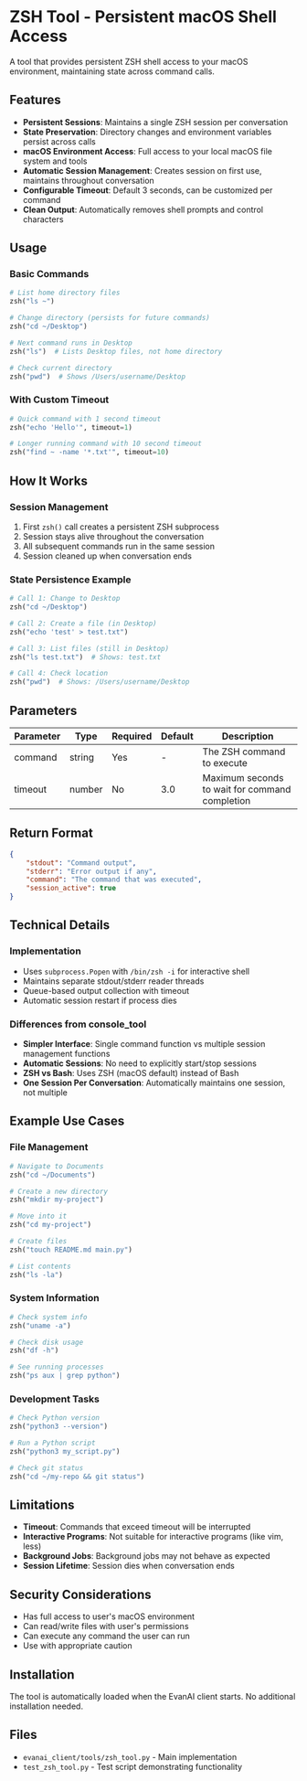 # ZSH Tool - Persistent macOS Shell Access

A tool that provides persistent ZSH shell access to your macOS environment, maintaining state across command calls.

## Features

- **Persistent Sessions**: Maintains a single ZSH session per conversation
- **State Preservation**: Directory changes and environment variables persist across calls
- **macOS Environment Access**: Full access to your local macOS file system and tools
- **Automatic Session Management**: Creates session on first use, maintains throughout conversation
- **Configurable Timeout**: Default 3 seconds, can be customized per command
- **Clean Output**: Automatically removes shell prompts and control characters

## Usage

### Basic Commands

```python
# List home directory files
zsh("ls ~")

# Change directory (persists for future commands)
zsh("cd ~/Desktop")

# Next command runs in Desktop
zsh("ls")  # Lists Desktop files, not home directory

# Check current directory
zsh("pwd")  # Shows /Users/username/Desktop
```

### With Custom Timeout

```python
# Quick command with 1 second timeout
zsh("echo 'Hello'", timeout=1)

# Longer running command with 10 second timeout
zsh("find ~ -name '*.txt'", timeout=10)
```

## How It Works

### Session Management
1. First `zsh()` call creates a persistent ZSH subprocess
2. Session stays alive throughout the conversation
3. All subsequent commands run in the same session
4. Session cleaned up when conversation ends

### State Persistence Example

```python
# Call 1: Change to Desktop
zsh("cd ~/Desktop")

# Call 2: Create a file (in Desktop)
zsh("echo 'test' > test.txt")

# Call 3: List files (still in Desktop)
zsh("ls test.txt")  # Shows: test.txt

# Call 4: Check location
zsh("pwd")  # Shows: /Users/username/Desktop
```

## Parameters

| Parameter | Type | Required | Default | Description |
|-----------|------|----------|---------|-------------|
| command | string | Yes | - | The ZSH command to execute |
| timeout | number | No | 3.0 | Maximum seconds to wait for command completion |

## Return Format

```json
{
    "stdout": "Command output",
    "stderr": "Error output if any",
    "command": "The command that was executed",
    "session_active": true
}
```

## Technical Details

### Implementation
- Uses `subprocess.Popen` with `/bin/zsh -i` for interactive shell
- Maintains separate stdout/stderr reader threads
- Queue-based output collection with timeout
- Automatic session restart if process dies

### Differences from console_tool
- **Simpler Interface**: Single command function vs multiple session management functions
- **Automatic Sessions**: No need to explicitly start/stop sessions
- **ZSH vs Bash**: Uses ZSH (macOS default) instead of Bash
- **One Session Per Conversation**: Automatically maintains one session, not multiple

## Example Use Cases

### File Management
```python
# Navigate to Documents
zsh("cd ~/Documents")

# Create a new directory
zsh("mkdir my-project")

# Move into it
zsh("cd my-project")

# Create files
zsh("touch README.md main.py")

# List contents
zsh("ls -la")
```

### System Information
```python
# Check system info
zsh("uname -a")

# Check disk usage
zsh("df -h")

# See running processes
zsh("ps aux | grep python")
```

### Development Tasks
```python
# Check Python version
zsh("python3 --version")

# Run a Python script
zsh("python3 my_script.py")

# Check git status
zsh("cd ~/my-repo && git status")
```

## Limitations

- **Timeout**: Commands that exceed timeout will be interrupted
- **Interactive Programs**: Not suitable for interactive programs (like vim, less)
- **Background Jobs**: Background jobs may not behave as expected
- **Session Lifetime**: Session dies when conversation ends

## Security Considerations

- Has full access to user's macOS environment
- Can read/write files with user's permissions
- Can execute any command the user can run
- Use with appropriate caution

## Installation

The tool is automatically loaded when the EvanAI client starts. No additional installation needed.

## Files

- `evanai_client/tools/zsh_tool.py` - Main implementation
- `test_zsh_tool.py` - Test script demonstrating functionality